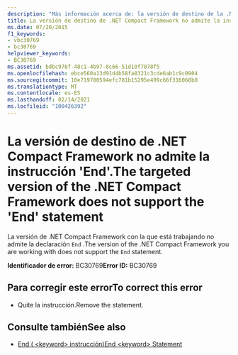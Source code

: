```yaml
---
description: "Más información acerca de: la versión de destino de la .NET Compact Framework no admite la instrucción ' End '"
title: La versión de destino de .NET Compact Framework no admite la instrucción 'End'.
ms.date: 07/20/2015
f1_keywords:
- vbc30769
- bc30769
helpviewer_keywords:
- BC30769
ms.assetid: bdbc976f-48c1-4b97-8c66-51d10f7078f5
ms.openlocfilehash: ebce560a13d91d4b58fa8321c3cde6ab1c9c0904
ms.sourcegitcommit: 10e719780594efc781b15295e499c66f316068b8
ms.translationtype: MT
ms.contentlocale: es-ES
ms.lasthandoff: 02/14/2021
ms.locfileid: "100426392"
---
```

# <a name="the-targeted-version-of-the-net-compact-framework-does-not-support-the-end-statement"></a><span data-ttu-id="85df9-103">La versión de destino de .NET Compact Framework no admite la instrucción 'End'.</span><span class="sxs-lookup"><span data-stu-id="85df9-103">The targeted version of the .NET Compact Framework does not support the 'End' statement</span></span>

<span data-ttu-id="85df9-104">La versión de .NET Compact Framework con la que está trabajando no admite la declaración `End` .</span><span class="sxs-lookup"><span data-stu-id="85df9-104">The version of the .NET Compact Framework you are working with does not support the `End` statement.</span></span>  
  
 <span data-ttu-id="85df9-105">**Identificador de error:** BC30769</span><span class="sxs-lookup"><span data-stu-id="85df9-105">**Error ID:** BC30769</span></span>  
  
## <a name="to-correct-this-error"></a><span data-ttu-id="85df9-106">Para corregir este error</span><span class="sxs-lookup"><span data-stu-id="85df9-106">To correct this error</span></span>  
  
- <span data-ttu-id="85df9-107">Quite la instrucción.</span><span class="sxs-lookup"><span data-stu-id="85df9-107">Remove the statement.</span></span>  
  
## <a name="see-also"></a><span data-ttu-id="85df9-108">Consulte también</span><span class="sxs-lookup"><span data-stu-id="85df9-108">See also</span></span>

- [<span data-ttu-id="85df9-109">End ( \<keyword> instrucción)</span><span class="sxs-lookup"><span data-stu-id="85df9-109">End \<keyword> Statement</span></span>](../language-reference/statements/end-keyword-statement.md)
